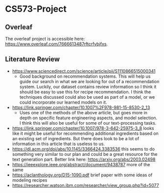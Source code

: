 # CS573-Project
## Overleaf
The overleaf project is accessible here: https://www.overleaf.com/7666613487rftcrfvbjfxs.
## Literature Review
- https://www.sciencedirect.com/science/article/pii/S1110866515000341
  - Good background on recommendation systems. This will help us guide our search in what we are looking for out of a recommendation system. Luckily, our dataset contains review information so I think it should be easy to use this for recipe recommendation. I think the techniques discussed could also be used as part of a model, or we could incorporate our learned models on it.
- https://link.springer.com/chapter/10.1007%2F978-981-15-8530-2_13
  - Uses one of the methods of the above article, but goes more in depth on specific feature engineering aspects, and model selection. I think this will also be useful for some of our text-processing tasks. 
- https://link.springer.com/chapter/10.1007/978-3-642-25975-3_8 looks like it might be useful for recommending additional ingredients based on an existing set of ingredients. But there does look to be a lot of information in this article that is useless to us.
- https://dl.acm.org/doi/abs/10.1145/3366424.3383536 this seems to do something very similar to our plan and could be a great resource for the text generation part. Better link here: https://arxiv.org/abs/2003.02498
- https://ieeexplore.ieee.org/abstract/document/9438787 more of the same
- https://aclanthology.org/D15-1090.pdf brief paper with some ideas of modeling recipes
- https://researcher.watson.ibm.com/researcher/view_group.php?id=5077
